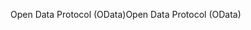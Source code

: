 <span data-ttu-id="70192-101">Open Data Protocol (OData)</span><span class="sxs-lookup"><span data-stu-id="70192-101">Open Data Protocol (OData)</span></span>
